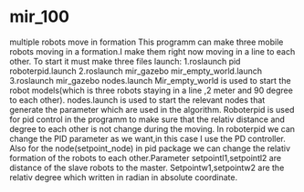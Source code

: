 # mir_100
multiple robots move in formation
This programm can make three mobile robots moving in a formation.I make them right now moving in a line to each other.
To start it must make three files launch:
1.roslaunch pid roboterpid.launch
2.roslaunch mir_gazebo mir_empty_world.launch
3.roslaunch mir_gazebo nodes.launch
Mir_empty_world is used to start the robot models(which is three robots staying in a line ,2 meter and 90 degree to each other).
nodes.launch is used to start the relevant nodes that generate the parameter which are used in the algorithm. Roboterpid is used for pid control in the programm to make sure that the relativ distance and degree to each other is not change during the moving.
In roboterpid we can change the PID parameter as we want,in this case I use the PD controller. Also for the node(setpoint_node) in pid package we can change the relativ formation of the robots to each other.Parameter setpointl1,setpointl2 are distance of the slave robots to the master. Setpointw1,setpointw2 are the relativ degree which written in radian in absolute coordinate. 
